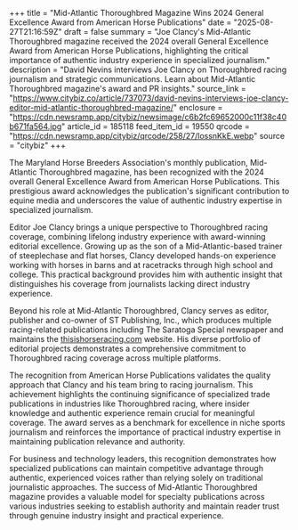 +++
title = "Mid-Atlantic Thoroughbred Magazine Wins 2024 General Excellence Award from American Horse Publications"
date = "2025-08-27T21:16:59Z"
draft = false
summary = "Joe Clancy's Mid-Atlantic Thoroughbred magazine received the 2024 overall General Excellence Award from American Horse Publications, highlighting the critical importance of authentic industry experience in specialized journalism."
description = "David Nevins interviews Joe Clancy on Thoroughbred racing journalism and strategic communications. Learn about Mid-Atlantic Thoroughbred magazine's award and PR insights."
source_link = "https://www.citybiz.co/article/737073/david-nevins-interviews-joe-clancy-editor-mid-atlantic-thoroughbred-magazine/"
enclosure = "https://cdn.newsramp.app/citybiz/newsimage/c6b2fc69652000c11f38c40b671fa564.jpg"
article_id = 185118
feed_item_id = 19550
qrcode = "https://cdn.newsramp.app/citybiz/qrcode/258/27/lossnKkE.webp"
source = "citybiz"
+++

<p>The Maryland Horse Breeders Association's monthly publication, Mid-Atlantic Thoroughbred magazine, has been recognized with the 2024 overall General Excellence Award from American Horse Publications. This prestigious award acknowledges the publication's significant contribution to equine media and underscores the value of authentic industry expertise in specialized journalism.</p><p>Editor Joe Clancy brings a unique perspective to Thoroughbred racing coverage, combining lifelong industry experience with award-winning editorial excellence. Growing up as the son of a Mid-Atlantic-based trainer of steeplechase and flat horses, Clancy developed hands-on experience working with horses in barns and at racetracks through high school and college. This practical background provides him with authentic insight that distinguishes his coverage from journalists lacking direct industry experience.</p><p>Beyond his role at Mid-Atlantic Thoroughbred, Clancy serves as editor, publisher and co-owner of ST Publishing, Inc., which produces multiple racing-related publications including The Saratoga Special newspaper and maintains the <a href="https://thisishorseracing.com" rel="nofollow" target="_blank">thisishorseracing.com</a> website. His diverse portfolio of editorial projects demonstrates a comprehensive commitment to Thoroughbred racing coverage across multiple platforms.</p><p>The recognition from American Horse Publications validates the quality approach that Clancy and his team bring to racing journalism. This achievement highlights the continuing significance of specialized trade publications in industries like Thoroughbred racing, where insider knowledge and authentic experience remain crucial for meaningful coverage. The award serves as a benchmark for excellence in niche sports journalism and reinforces the importance of practical industry expertise in maintaining publication relevance and authority.</p><p>For business and technology leaders, this recognition demonstrates how specialized publications can maintain competitive advantage through authentic, experienced voices rather than relying solely on traditional journalistic approaches. The success of Mid-Atlantic Thoroughbred magazine provides a valuable model for specialty publications across various industries seeking to establish authority and maintain reader trust through genuine industry insight and practical experience.</p>